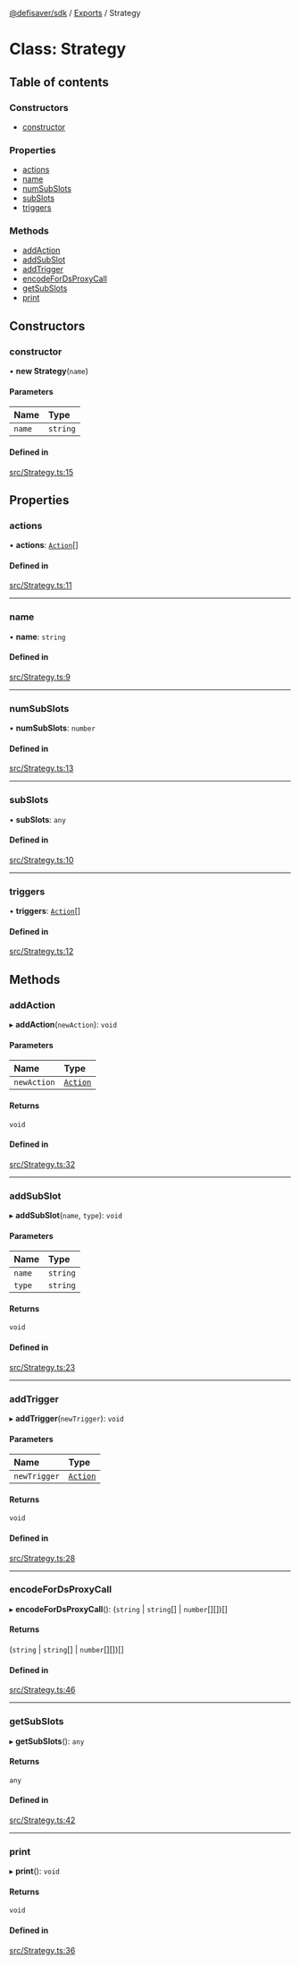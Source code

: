 [@defisaver/sdk](../README.md) / [Exports](../modules.md) / Strategy

# Class: Strategy

## Table of contents

### Constructors

- [constructor](Strategy.md#constructor)

### Properties

- [actions](Strategy.md#actions)
- [name](Strategy.md#name)
- [numSubSlots](Strategy.md#numsubslots)
- [subSlots](Strategy.md#subslots)
- [triggers](Strategy.md#triggers)

### Methods

- [addAction](Strategy.md#addaction)
- [addSubSlot](Strategy.md#addsubslot)
- [addTrigger](Strategy.md#addtrigger)
- [encodeForDsProxyCall](Strategy.md#encodefordsproxycall)
- [getSubSlots](Strategy.md#getsubslots)
- [print](Strategy.md#print)

## Constructors

### constructor

• **new Strategy**(`name`)

#### Parameters

| Name | Type |
| :------ | :------ |
| `name` | `string` |

#### Defined in

[src/Strategy.ts:15](https://github.com/defisaver/defisaver-sdk/blob/4146181/src/Strategy.ts#L15)

## Properties

### actions

• **actions**: [`Action`](Action.md)[]

#### Defined in

[src/Strategy.ts:11](https://github.com/defisaver/defisaver-sdk/blob/4146181/src/Strategy.ts#L11)

___

### name

• **name**: `string`

#### Defined in

[src/Strategy.ts:9](https://github.com/defisaver/defisaver-sdk/blob/4146181/src/Strategy.ts#L9)

___

### numSubSlots

• **numSubSlots**: `number`

#### Defined in

[src/Strategy.ts:13](https://github.com/defisaver/defisaver-sdk/blob/4146181/src/Strategy.ts#L13)

___

### subSlots

• **subSlots**: `any`

#### Defined in

[src/Strategy.ts:10](https://github.com/defisaver/defisaver-sdk/blob/4146181/src/Strategy.ts#L10)

___

### triggers

• **triggers**: [`Action`](Action.md)[]

#### Defined in

[src/Strategy.ts:12](https://github.com/defisaver/defisaver-sdk/blob/4146181/src/Strategy.ts#L12)

## Methods

### addAction

▸ **addAction**(`newAction`): `void`

#### Parameters

| Name | Type |
| :------ | :------ |
| `newAction` | [`Action`](Action.md) |

#### Returns

`void`

#### Defined in

[src/Strategy.ts:32](https://github.com/defisaver/defisaver-sdk/blob/4146181/src/Strategy.ts#L32)

___

### addSubSlot

▸ **addSubSlot**(`name`, `type`): `void`

#### Parameters

| Name | Type |
| :------ | :------ |
| `name` | `string` |
| `type` | `string` |

#### Returns

`void`

#### Defined in

[src/Strategy.ts:23](https://github.com/defisaver/defisaver-sdk/blob/4146181/src/Strategy.ts#L23)

___

### addTrigger

▸ **addTrigger**(`newTrigger`): `void`

#### Parameters

| Name | Type |
| :------ | :------ |
| `newTrigger` | [`Action`](Action.md) |

#### Returns

`void`

#### Defined in

[src/Strategy.ts:28](https://github.com/defisaver/defisaver-sdk/blob/4146181/src/Strategy.ts#L28)

___

### encodeForDsProxyCall

▸ **encodeForDsProxyCall**(): (`string` \| `string`[] \| `number`[][])[]

#### Returns

(`string` \| `string`[] \| `number`[][])[]

#### Defined in

[src/Strategy.ts:46](https://github.com/defisaver/defisaver-sdk/blob/4146181/src/Strategy.ts#L46)

___

### getSubSlots

▸ **getSubSlots**(): `any`

#### Returns

`any`

#### Defined in

[src/Strategy.ts:42](https://github.com/defisaver/defisaver-sdk/blob/4146181/src/Strategy.ts#L42)

___

### print

▸ **print**(): `void`

#### Returns

`void`

#### Defined in

[src/Strategy.ts:36](https://github.com/defisaver/defisaver-sdk/blob/4146181/src/Strategy.ts#L36)
